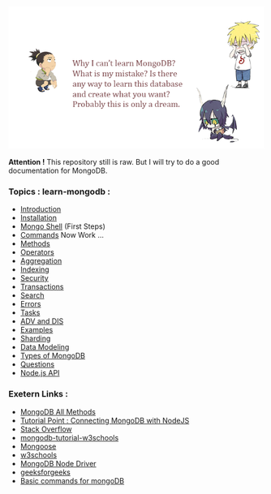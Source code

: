 ![image](public/img/drawing.png)

**Attention !** This repository still is raw. But I will try to do a good documentation for MongoDB.

### Topics : learn-mongodb :
* [Introduction](docs/INTRO.md)
* [Installation](docs/INSTALL.md) 
* [Mongo Shell](docs/MONGO.md) (First Steps)
* [Commands](docs/COMMANDS.md) Now Work ...
* [Methods](docs/METHODS.md)
* [Operators](docs/OPERATORS.md)
* [Aggregation](docs/AGGREGATION.md)
* [Indexing](docs/INDEXING.md)
* [Security](#)
* [Transactions](#)
* [Search](#)
* [Errors](docs//ERORRS.md)
* [Tasks](docs/TASKS.md)
* [ADV and DIS](docs/ADV&&DIS.md)
* [Examples](docs/EXAMPLES.md)
* [Sharding](docs/SHARDING.md)
* [Data Modeling](docs/DATA_MODELING.md)
* [Types of MongoDB](docs/TYPES_DB.md)
* [Questions](docs/QUESTIONS.md)
* [Node.js API](#)

### Exetern Links :
* [MongoDB All Methods](https://www.mongodb.com/docs/v4.2/reference/method/db.collection.update/#db.collection.update)
* [Tutorial Point : Connecting MongoDB with NodeJS](https://www.tutorialspoint.com/connecting-mongodb-with-nodejs)
* [Stack Overflow](https://stackoverflow.com/tags/mongodb/info)
* [mongodb-tutorial-w3schools](https://www.w3schools.blog/mongodb-tutorial)
* [Mongoose](https://mongoosejs.com/)
* [w3schools](https://www.w3schools.com/nodejs/nodejs_mongodb_create_db.asp)
* [MongoDB Node Driver](https://docs.mongodb.com/drivers/node/current/)
* [geeksforgeeks](https://www.geeksforgeeks.org/native-mongodb-driver-for-node-js/)
* [Basic commands for mongoDB](https://blog.e-zest.com/basic-commands-for-mongodb)

